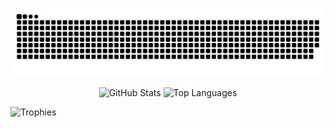 ![Snake Game](https://raw.githubusercontent.com/sminerport/snk/output/github-contribution-grid-snake.svg)

<p align="center">
  <img src="https://github-readme-stats.vercel.app/api?username=sminerport&show_icons=true&theme=default&count_private=true" alt="GitHub Stats" />
  <img src="https://github-readme-stats.vercel.app/api/top-langs/?username=sminerport&layout=compact&theme=default" alt="Top Languages" />
</p>

![Trophies](https://github-profile-trophy.vercel.app/?username=sminerport&theme=flat&no-frame=true&margin-w=15)

